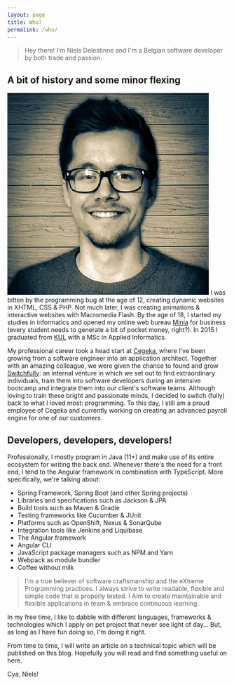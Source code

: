 ```yaml
---
layout: page
title: Who?
permalink: /who/
---
```


> Hey there! I'm Niels Delestinne and I'm a Belgian software developer by both trade and passion. 

## A bit of history and some minor flexing
![Niels Delestinne](/assets/niels.jpg)
I was bitten by the programming bug at the age of 12, creating dynamic websites in XHTML, CSS & PHP. Not much later, 
I was creating animations & interactive websites with Macromedia Flash. 
By the age of 18, I started my studies in informatics and opened my online web bureau [Minia](http://minia.be) for 
business (every student needs to generate a bit of pocket money, right?).
In 2015 I graduated from [KUL](https://www.kuleuven.be/english/) with a MSc in Applied Informatics.

My professional career took a head start at [Cegeka](https://cegeka.com), where I've been growing from a software 
engineer into an application architect. Together with an amazing colleague, we were given the chance to found and 
grow [Switchfully](https://switchfully.com): an internal venture in which we set out to find extraordinary individuals, 
train them into software developers during an intensive bootcamp and integrate them into our client's software teams.
Although loving to train these bright and passionate minds, I decided to switch (fully) back to what I loved most: programming. 
To this day, I still am a proud employee of Cegeka and currently working on creating an advanced payroll engine for one of our customers.

## Developers, developers, developers!
   
Professionally, I mostly program in Java (11+) and make use of its entire ecosystem for writing the back end. 
Whenever there's the need for a front end, I tend to the Angular framework in combination with TypeScript.
More specifically, we're talking about:
- Spring Framework, Spring Boot (and other Spring projects)
- Libraries and specifications such as Jackson & JPA
- Build tools such as Maven & Gradle
- Testing frameworks like Cucumber & JUnit
- Platforms such as OpenShift, Nexus & SonarQube 
- Integration tools like Jenkins and Liquibase 
- The Angular framework
- Angular CLI
- JavaScript package managers such as NPM and Yarn
- Webpack as module bundler
- Coffee without milk

> I'm a true believer of software craftsmanship and the eXtreme Programming practices. I always strive to write readable, flexible and simple code that is properly tested. 
> I Aim to create maintainable and flexible applications in team & embrace continuous learning. 

In my free time, I like to dabble with different languages, frameworks & technologies which I apply on pet project that never see light of day... 
But, as long as I have fun doing so, I'm doing it right.
 
From time to time, I will write an article on a technical topic which will be published on this blog. Hopefully you will read and find something useful on here.

Cya, Niels!
